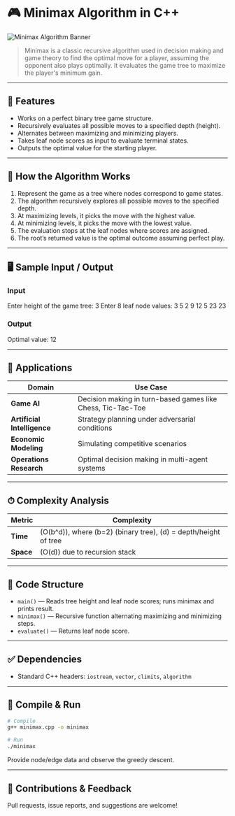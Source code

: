 
# 🎮 Minimax Algorithm in C++

![Minimax Algorithm Banner](https://stackabuse.s3.amazonaws.com/media/minimax-and-alpha-beta-pruning-in-python-2.png)

> Minimax is a classic recursive algorithm used in decision making and game theory to find the optimal move for a player, assuming the opponent also plays optimally. It evaluates the game tree to maximize the player's minimum gain.

---

## 📌 Features

- Works on a perfect binary tree game structure.
- Recursively evaluates all possible moves to a specified depth (height).
- Alternates between maximizing and minimizing players.
- Takes leaf node scores as input to evaluate terminal states.
- Outputs the optimal value for the starting player.

---

## 🔧 How the Algorithm Works

1. Represent the game as a tree where nodes correspond to game states.
2. The algorithm recursively explores all possible moves to the specified depth.
3. At maximizing levels, it picks the move with the highest value.
4. At minimizing levels, it picks the move with the lowest value.
5. The evaluation stops at the leaf nodes where scores are assigned.
6. The root’s returned value is the optimal outcome assuming perfect play.

---

## 🖥 Sample Input / Output

### Input

Enter height of the game tree: 3
Enter 8 leaf node values:
3 5 2 9 12 5 23 23


### Output

Optimal value: 12


---

## 🚀 Applications

| Domain         | Use Case                                      |
|----------------|-----------------------------------------------|
| **Game AI**    | Decision making in turn-based games like Chess, Tic-Tac-Toe |
| **Artificial Intelligence** | Strategy planning under adversarial conditions  |
| **Economic Modeling** | Simulating competitive scenarios                     |
| **Operations Research** | Optimal decision making in multi-agent systems     |

---

## ⏱ Complexity Analysis

| Metric     | Complexity                  |
|------------|-----------------------------|
| **Time**   | \(O(b^d)\), where \(b=2\) (binary tree), \(d\) = depth/height of tree |
| **Space**  | \(O(d)\) due to recursion stack               |

---

## 📄 Code Structure

- `main()` — Reads tree height and leaf node scores; runs minimax and prints result.
- `minimax()` — Recursive function alternating maximizing and minimizing steps.
- `evaluate()` — Returns leaf node score.

---

## ✅ Dependencies

- Standard C++ headers: `iostream`, `vector`, `climits`, `algorithm`

---

## 🧪 Compile & Run

```bash
# Compile
g++ minimax.cpp -o minimax

# Run
./minimax
```

Provide node/edge data and observe the greedy descent.

---

## 🙌 Contributions & Feedback

Pull requests, issue reports, and suggestions are welcome!
